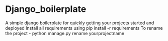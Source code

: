 # Django_boilerplate
A simple django boilerplate for quickly getting your projects started and deployed
Install all requirements using pip install -r requirements
To rename the project - python manage.py rename yourprojectname
